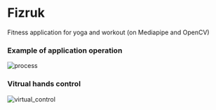 # Fizruk
Fitness application for yoga and workout (on Mediapipe and OpenCV)

### Example of application operation
![process](static/WarriorPose.gif)

### Vitrual hands control
![virtual_control](static/hands_contol_2.gif)
